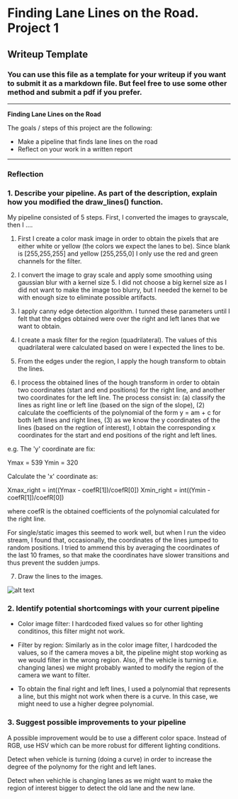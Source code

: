 # **Finding Lane Lines on the Road. Project 1** 

## Writeup Template

### You can use this file as a template for your writeup if you want to submit it as a markdown file. But feel free to use some other method and submit a pdf if you prefer.

---

**Finding Lane Lines on the Road**

The goals / steps of this project are the following:
* Make a pipeline that finds lane lines on the road
* Reflect on your work in a written report


[//]: # (Image References)

[image1]: ./examples/grayscale.jpg "Grayscale"

---

### Reflection

### 1. Describe your pipeline. As part of the description, explain how you modified the draw_lines() function.

My pipeline consisted of 5 steps. First, I converted the images to grayscale, then I .... 

1. First I create a color mask image in order to obtain the pixels that are either white or yellow (the colors we expect the lanes to be). Since blank is [255,255,255] and yellow [255,255,0] I only use the red and green channels for the filter.

2. I convert the image to gray scale and apply some smoothing using gaussian blur with a kernel size 5. I did not choose a big kernel size as I did not want to make the image too blurry, but I needed the kernel to be with enough size to eliminate possible artifacts. 

3. I apply canny edge detection algorithm. I tunned these parameters until I felt that the edges obtained were over the right and left lanes that we want to obtain. 

4. I create a mask filter for the region (quadrilateral). The values of this quadrilateral were calculated based on were I expected the lines to be.

5. From the edges under the region, I apply the hough transform to obtain the lines.

6. I process the obtained lines of the hough transform in order to obtain two coordinates (start and end positions) for the right line, and another two coordinates for the left line. The process consist in: (a) classify the lines as right line or left line (based on the sign of the slope), (2) calculate the coefficients of the polynomial of the form y = am + c for both left lines and right lines, (3) as we know the y coordinates of the lines (based on the regtion of interest), I obtain the corresponding x coordinates for the start and end positions of the right and left lines.

e.g. 
The 'y' coordinate are fix:

Ymax = 539
Ymin = 320

Calculate the 'x' coordinate as:

Xmax_right = int((Ymax - coefR[1])/coefR[0])
Xmin_right = int((Ymin - coefR[1])/coefR[0])

where coefR is the obtained coefficients of the polynomial calculated for the right line.

For single/static images this seemed to work well, but when I run the video stream, I found that, occasionally, the coordinates of the lines jumped to random positions. I tried to ammend this by averaging the coordinates of the last 10 frames, so that make the coordinates have slower transitions and thus prevent the sudden jumps.

7. Draw the lines to the images.



![alt text][image1]


### 2. Identify potential shortcomings with your current pipeline


- Color image filter: I hardcoded fixed values so for other lighting conditinos, this filter might not work. 

- Filter by region: Similarly as in the color image filter, I hardcoded the values, so if the camera moves a bit, the pipeline might stop working as we would filter in the wrong region. Also, if the vehicle is turning (i.e. changing lanes) we might probably wanted to modify the region of the camera we want to filter.

- To obtain the final right and left lines, I used a polynomial that represents a line, but this might not work when there is a curve. In this case, we might need to use a higher degree polynomial.


### 3. Suggest possible improvements to your pipeline

A possible improvement would be to use a different color space. Instead of RGB, use HSV which can be more robust for different lighting conditions.

Detect when vehicle is turning (doing a curve) in order to increase the degree of the polynomy for the right and left lanes.

Detect when vehichle is changing lanes as we might want to make the region of interest bigger to detect the old lane and the new lane.


